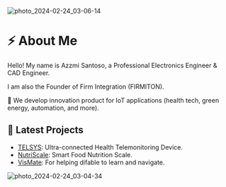 ![photo_2024-02-24_03-06-14](https://github.com/ariefazzmi/ariefazzmi/assets/75991391/0c0aee2a-5ce3-4a56-ab45-c70a967b2527)

# ⚡ About Me
Hello! My name is Azzmi Santoso, a Professional Electronics Engineer & CAD Engineer.

I am also the Founder of Firm Integration (FIRMITON).

🔸 We develop innovation product for IoT applications (health tech, green energy, automation, and more).

## 🧪 Latest Projects

- [TELSYS](https://github.com/firmiton-code/TELSYS): Ultra-connected Health Telemonitoring Device. 
- [NutriScale](https://github.com/firmiton-code/smart-scaller): Smart Food Nutrition Scale.
- [VisMate](https://github.com/firmiton-code/vismate): For helping difable to learn and navigate. 

![photo_2024-02-24_03-04-34](https://github.com/ariefazzmi/ariefazzmi/assets/75991391/24bc2f10-1941-4145-b61a-80613a091bbd)

